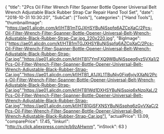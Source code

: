 {
	"title": "2Pcs Oil Filter Wrench Filter Spanner Bottle Opener Universal Belt Wrench Adjustable Black Rubber Strap Car Repair Hand Tool Set",
	"date": "2018-10-31 10:30:20",
	"SubCat": ["Tools"],
	"categories": ["Hand Tools"],
	"thumbnailImage": "https://ae01.alicdn.com/kf/HTB1mTGJXHSYBuNjSspfq6AZCpXaC/2Pcs-Oil-Filter-Wrench-Filter-Spanner-Bottle-Opener-Universal-Belt-Wrench-Adjustable-Black-Rubber-Strap-Car.jpg_220x220.jpg",
	"BigImage": ["https://ae01.alicdn.com/kf/HTB1mTGJXHSYBuNjSspfq6AZCpXaC/2Pcs-Oil-Filter-Wrench-Filter-Spanner-Bottle-Opener-Universal-Belt-Wrench-Adjustable-Black-Rubber-Strap-Car.jpg","https://ae01.alicdn.com/kf/HTB17YmFXQ9WBuNjSspeq6yz5VXa1/2Pcs-Oil-Filter-Wrench-Filter-Spanner-Bottle-Opener-Universal-Belt-Wrench-Adjustable-Black-Rubber-Strap-Car.jpg","https://ae01.alicdn.com/kf/HTB1_A1JXL1TBuNjy0Fjq6yjyXXaN/2Pcs-Oil-Filter-Wrench-Filter-Spanner-Bottle-Opener-Universal-Belt-Wrench-Adjustable-Black-Rubber-Strap-Car.jpg","https://ae01.alicdn.com/kf/HTB1Wd1DXHSYBuNjSspiq6xNzpXaL/2Pcs-Oil-Filter-Wrench-Filter-Spanner-Bottle-Opener-Universal-Belt-Wrench-Adjustable-Black-Rubber-Strap-Car.jpg","https://ae01.alicdn.com/kf/HTB1GiSFXNSYBuNjSsphq6zGvVXaC/2Pcs-Oil-Filter-Wrench-Filter-Spanner-Bottle-Opener-Universal-Belt-Wrench-Adjustable-Black-Rubber-Strap-Car.jpg"],
	"actualPrice": 13.09,
	"comparePrice": 17.45,
	"linkurl": "http://s.click.aliexpress.com/e/b9zAHwnm",
	"inStock": 63
}
